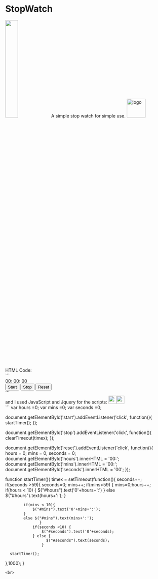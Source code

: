 # StopWatch
<img width="28%" height="auto" src="https://user-images.githubusercontent.com/42619243/51637290-099d3880-1f64-11e9-957f-672dabf8c717.png">
A simple stop watch for simple use.
<img width="59" alt="logo" src="https://user-images.githubusercontent.com/42619243/51549524-43dadd00-1e73-11e9-937a-416dbc7dd1e3.png">
<br>
HTML Code:
<br>
```
<html>
    <head>
        <title>
            Simple stopwatch
        </title>
        <meta charset="utf-8">
        <link rel="stylesheet" href="https://stackpath.bootstrapcdn.com/bootstrap/4.2.1/css/bootstrap.min.css" integrity="sha384-GJzZqFGwb1QTTN6wy59ffF1BuGJpLSa9DkKMp0DgiMDm4iYMj70gZWKYbI706tWS" crossorigin="anonymous">
        <link rel="stylesheet" type="text/css" href="main.css">
        <script src="https://ajax.googleapis.com/ajax/libs/jquery/3.3.1/jquery.min.js"></script>  
    </head>
    <body>
        <div class="time" id="timer">
          <span id="hours">00:</span>
          <span id="mins">00:</span>
          <span id="seconds">00</span>  
        </div>
        <div id="controls">
            <button class="btn btn-success" id="start">Start</button>
            <button class="btn btn-danger" id="stop">Stop</button>
            <button class="btn btn-warning" id="reset">Reset</button>
        </div>  
    <script type="text/javascript" src="main.js"></script>
    </body>
</html>
```
<br>
and I used JavaScript and Jquery for the scripts: <img width="25" src="https://user-images.githubusercontent.com/42619243/51636877-f89ff780-1f62-11e9-83fd-0968e87c1d7a.png"><img width="25" src="https://user-images.githubusercontent.com/42619243/51637128-998eb280-1f63-11e9-95b3-b84d8011030b.png">
<br>
```
var hours =0;
var mins =0;
var seconds =0;

document.getElementById('start').addEventListener('click', function(){
      startTimer();
});

document.getElementById('stop').addEventListener('click', function(){
      clearTimeout(timex);
});

document.getElementById('reset').addEventListener('click', function(){
    hours = 0; mins = 0; seconds = 0;
    document.getElementById('hours').innerHTML = '00:';
    document.getElementById('mins').innerHTML = '00:';
    document.getElementById('seconds').innerHTML = '00';
});
            
function startTimer(){
  timex = setTimeout(function(){
      seconds++;
    if(seconds >59){
        seconds=0;
        mins++;
    if(mins>59) {
            mins=0;hours++;
        if(hours < 10) {
            $("#hours").text('0'+hours+':')
        } else 
            $("#hours").text(hours+':');
                }
                       
            if(mins < 10){                     
                $("#mins").text('0'+mins+':');
            }       
            else $("#mins").text(mins+':');
                   }    
                if(seconds <10) {
                    $("#seconds").text('0'+seconds);
                } else {
                      $("#seconds").text(seconds);
                    }
     
      startTimer();
  },1000);
}
```
<br>


